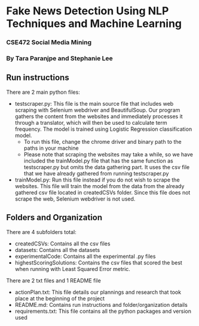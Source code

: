 # Fake News Detection Using NLP Techniques and Machine Learning

### CSE472 Social Media Mining
### By Tara Paranjpe and Stephanie Lee

## Run instructions
There are 2 main python files:
* testscraper.py: This file is the  main source file that includes web scraping with Selenium webdriver and BeautifulSoup. Our program gathers the content from the websites and immediately processes it through a translator, which will then be used to calculate term frequency. The model is trained using Logistic Regression classification model.
  * To run this file, change the chrome driver and binary path to the paths in your machine
  * Please note that scraping the websites may take a while, so we have included the trainModel.py file that has the same function as testscraper.py but omits the data gathering part. It uses the csv file that we have already gathered from running testscraper.py
* trainModel.py: Run this file instead if you do not wish to scrape the websites. This file will train the model from the data from the already gathered csv file located in createdCSVs folder. Since this file does not scrape the web, Selenium webdriver is not used.

## Folders and Organization
There are 4 subfolders total:
* createdCSVs: Contains all the csv files
* datasets: Contains all the datasets
* experimentalCode: Contains all the experimental .py files
* highestScoringSolutions: Contains the csv files that scored the best when running with Least Squared Error metric.

There are 2 txt files and 1 README file
* actionPlan.txt: This file details our plannings and research that took place at the beginning of the project
* README.md: Contains run instructions and folder/organization details
* requirements.txt: This file contains all the python packages and version used
